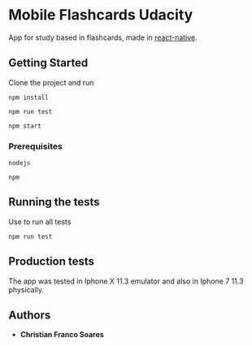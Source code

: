 # Mobile Flashcards Udacity

App for study based in flashcards, made in [react-native](https://facebook.github.io/react-native).

## Getting Started

Clone the project and run 

```
npm install
```
```
npm run test
```
```
npm start
```

### Prerequisites

```
nodejs
```
```
npm
```

## Running the tests

Use to run all tests
```
npm run test
```

## Production tests

The app was tested in Iphone X 11.3 emulator and also in Iphone 7 11.3 physically. 


## Authors

* **Christian Franco Soares** 
